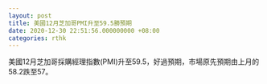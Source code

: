 ```yaml
---
layout: post
title: 美國12月芝加哥PMI升至59.5勝預期
date: 2020-12-30 22:51:56.000000000 +08:00
categories: rthk
---
```


美國12月芝加哥採購經理指數(PMI)升至59.5，好過預期，市場原先預期由上月的58.2跌至57。
